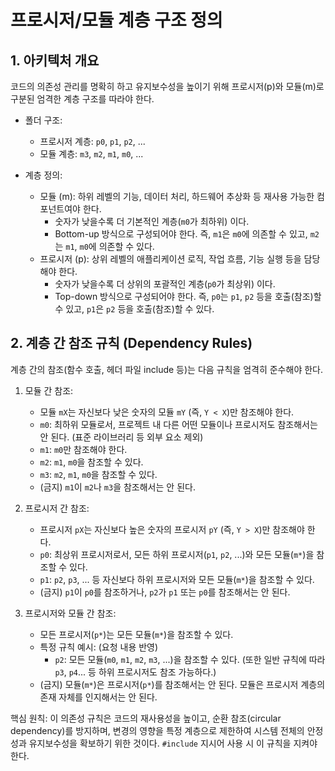# 프로시저/모듈 계층 구조 정의

## 1. 아키텍처 개요

코드의 의존성 관리를 명확히 하고 유지보수성을 높이기 위해 프로시저(p)와 모듈(m)로 구분된 엄격한 계층 구조를 따라야 한다.

*   폴더 구조:
    *   프로시저 계층: `p0`, `p1`, `p2`, ...
    *   모듈 계층: `m3`, `m2`, `m1`, `m0`, ...

*   계층 정의:
    *   모듈 (m): 하위 레벨의 기능, 데이터 처리, 하드웨어 추상화 등 재사용 가능한 컴포넌트여야 한다.
        *   숫자가 낮을수록 더 기본적인 계층(`m0`가 최하위) 이다.
        *   Bottom-up 방식으로 구성되어야 한다. 즉, `m1`은 `m0`에 의존할 수 있고, `m2`는 `m1`, `m0`에 의존할 수 있다.
    *   프로시저 (p): 상위 레벨의 애플리케이션 로직, 작업 흐름, 기능 실행 등을 담당해야 한다.
        *   숫자가 낮을수록 더 상위의 포괄적인 계층(`p0`가 최상위) 이다.
        *   Top-down 방식으로 구성되어야 한다. 즉, `p0`는 `p1`, `p2` 등을 호출(참조)할 수 있고, `p1`은 `p2` 등을 호출(참조)할 수 있다.

## 2. 계층 간 참조 규칙 (Dependency Rules)

계층 간의 참조(함수 호출, 헤더 파일 include 등)는 다음 규칙을 엄격히 준수해야 한다.

1.  모듈 간 참조:
    *   모듈 `mX`는 자신보다 낮은 숫자의 모듈 `mY` (즉, `Y < X`)만 참조해야 한다.
    *   `m0`: 최하위 모듈로서, 프로젝트 내 다른 어떤 모듈이나 프로시저도 참조해서는 안 된다. (표준 라이브러리 등 외부 요소 제외)
    *   `m1`: `m0`만 참조해야 한다.
    *   `m2`: `m1`, `m0`을 참조할 수 있다.
    *   `m3`: `m2`, `m1`, `m0`을 참조할 수 있다.
    *   (금지) `m1`이 `m2`나 `m3`을 참조해서는 안 된다.

2.  프로시저 간 참조:
    *   프로시저 `pX`는 자신보다 높은 숫자의 프로시저 `pY` (즉, `Y > X`)만 참조해야 한다.
    *   `p0`: 최상위 프로시저로서, 모든 하위 프로시저(`p1`, `p2`, ...)와 모든 모듈(`m*`)을 참조할 수 있다.
    *   `p1`: `p2`, `p3`, ... 등 자신보다 하위 프로시저와 모든 모듈(`m*`)을 참조할 수 있다.
    *   (금지) `p1`이 `p0`를 참조하거나, `p2`가 `p1` 또는 `p0`를 참조해서는 안 된다.

3.  프로시저와 모듈 간 참조:
    *   모든 프로시저(`p*`)는 모든 모듈(`m*`)을 참조할 수 있다.
    *   특정 규칙 예시: (요청 내용 반영)
        *   `p2`: 모든 모듈(`m0`, `m1`, `m2`, `m3`, ...)을 참조할 수 있다. (또한 일반 규칙에 따라 `p3`, `p4`... 등 하위 프로시저도 참조 가능하다.)
    *   (금지) 모듈(`m*`)은 프로시저(`p*`)를 참조해서는 안 된다. 모듈은 프로시저 계층의 존재 자체를 인지해서는 안 된다.

핵심 원칙: 이 의존성 규칙은 코드의 재사용성을 높이고, 순환 참조(circular dependency)를 방지하며, 변경의 영향을 특정 계층으로 제한하여 시스템 전체의 안정성과 유지보수성을 확보하기 위한 것이다. `#include` 지시어 사용 시 이 규칙을 지켜야 한다.